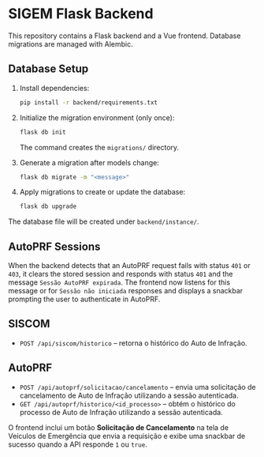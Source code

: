 # SIGEM Flask Backend

This repository contains a Flask backend and a Vue frontend. Database migrations are managed with Alembic.

## Database Setup

1. Install dependencies:
   ```bash
   pip install -r backend/requirements.txt
   ```

2. Initialize the migration environment (only once):
   ```bash
   flask db init
   ```
   The command creates the `migrations/` directory.

3. Generate a migration after models change:
   ```bash
   flask db migrate -m "<message>"
   ```

4. Apply migrations to create or update the database:
   ```bash
   flask db upgrade
   ```

The database file will be created under `backend/instance/`.

## AutoPRF Sessions

When the backend detects that an AutoPRF request fails with status `401` or
`403`, it clears the stored session and responds with status `401` and the
message `Sessão AutoPRF expirada`. The frontend now listens for this message or
for `Sessão não iniciada` responses and displays a snackbar prompting the user
to authenticate in AutoPRF.

## SISCOM

- `POST /api/siscom/historico` – retorna o histórico do Auto de Infração.

## AutoPRF

- `POST /api/autoprf/solicitacao/cancelamento` – envia uma solicitação de
  cancelamento de Auto de Infração utilizando a sessão autenticada.
- `GET /api/autoprf/historico/<id_processo>` – obtém o histórico do processo
  de Auto de Infração utilizando a sessão autenticada.

O frontend inclui um botão **Solicitação de Cancelamento** na tela de
Veículos de Emergência que envia a requisição e exibe uma snackbar de sucesso
quando a API responde `1` ou `true`.
